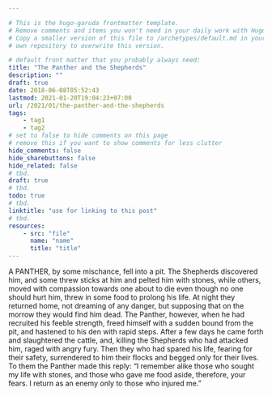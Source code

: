 ```yaml
---

# This is the hugo-garuda frontmatter template.
# Remove comments and items you won't need in your daily work with Hugo.
# Copy a smaller version of this file to /archetypes/default.md in your
# own repository to overwrite this version.

# default front matter that you probably always need:
title: "The Panther and the Shepherds"
description: ""
draft: true
date: 2018-06-08T05:52:43
lastmod: 2021-01-20T19:04:23+07:00
url: /2021/01/the-panther-and-the-shepherds
tags:
    - tag1
    - tag2
# set to false to hide comments on this page
# remove this if you want to show comments for less clutter
hide_comments: false
hide_sharebuttons: false
hide_related: false
# tbd.
draft: true
# tbd.
todo: true
# tbd.
linktitle: "use for linking to this post"
# tbd.
resources:
    - src: "file"
      name: "name"
      title: "title"
---
```

A PANTHER, by some mischance, fell into a pit. The Shepherds discovered him, and some threw sticks at him and pelted him with stones, while others, moved with compassion towards one about to die even though no one should hurt him, threw in some food to prolong his life. At night they returned home, not dreaming of any danger, but supposing that on the morrow they would find him dead. The Panther, however, when he had recruited his feeble strength, freed himself with a sudden bound from the pit, and hastened to his den with rapid steps. After a few days he came forth and slaughtered the cattle, and, killing the Shepherds who had attacked him, raged with angry fury. Then they who had spared his life, fearing for their safety, surrendered to him their flocks and begged only for their lives. To them the Panther made this reply: “I remember alike those who sought my life with stones, and those who gave me food aside, therefore, your fears. I return as an enemy only to those who injured me.”
